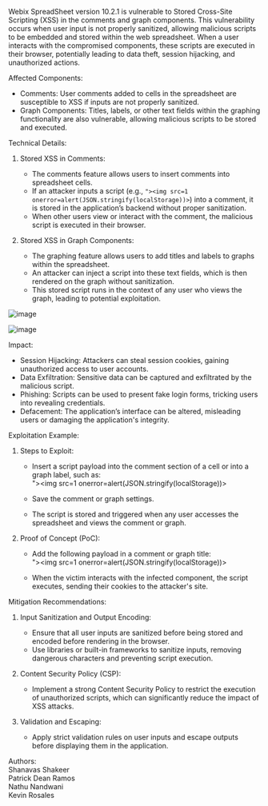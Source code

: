 Webix SpreadSheet version 10.2.1 is vulnerable to Stored Cross-Site Scripting (XSS) in the comments and graph components. This vulnerability occurs when user input is not properly sanitized, allowing malicious scripts to be embedded and stored within the web spreadsheet. When a user interacts with the compromised components, these scripts are executed in their browser, potentially leading to data theft, session hijacking, and unauthorized actions.

Affected Components:
- Comments: User comments added to cells in the spreadsheet are susceptible to XSS if inputs are not properly sanitized.
- Graph Components: Titles, labels, or other text fields within the graphing functionality are also vulnerable, allowing malicious scripts to be stored and executed.

Technical Details:

1. Stored XSS in Comments:
   - The comments feature allows users to insert comments into spreadsheet cells.
   - If an attacker inputs a script (e.g., `"><img src=1 onerror=alert(JSON.stringify(localStorage))>`) into a comment, it is stored in the application’s backend without proper sanitization.
   - When other users view or interact with the comment, the malicious script is executed in their browser.

2. Stored XSS in Graph Components:
   - The graphing feature allows users to add titles and labels to graphs within the spreadsheet.
   - An attacker can inject a script into these text fields, which is then rendered on the graph without sanitization.
   - This stored script runs in the context of any user who views the graph, leading to potential exploitation.
     
  ![image](https://github.com/user-attachments/assets/482997b8-782e-47c6-b794-0995a58d6146)

  ![image](https://github.com/user-attachments/assets/d0b4fba5-c8db-4dc4-b1b2-c54f7a9f26e2)



Impact:
- Session Hijacking: Attackers can steal session cookies, gaining unauthorized access to user accounts.
- Data Exfiltration: Sensitive data can be captured and exfiltrated by the malicious script.
- Phishing: Scripts can be used to present fake login forms, tricking users into revealing credentials.
- Defacement: The application’s interface can be altered, misleading users or damaging the application's integrity.

Exploitation Example:

1. Steps to Exploit:
   - Insert a script payload into the comment section of a cell or into a graph label, such as:  
   &quot;&gt;&lt;img src=1 onerror=alert(JSON.stringify(localStorage))&gt;

     
   - Save the comment or graph settings.
   - The script is stored and triggered when any user accesses the spreadsheet and views the comment or graph.

2. Proof of Concept (PoC):
   - Add the following payload in a comment or graph title:  
    &quot;&gt;&lt;img src=1 onerror=alert(JSON.stringify(localStorage))&gt;
     
   - When the victim interacts with the infected component, the script executes, sending their cookies to the attacker's site.

Mitigation Recommendations:

1. Input Sanitization and Output Encoding:
   - Ensure that all user inputs are sanitized before being stored and encoded before rendering in the browser.
   - Use libraries or built-in frameworks to sanitize inputs, removing dangerous characters and preventing script execution.

2. Content Security Policy (CSP):
   - Implement a strong Content Security Policy to restrict the execution of unauthorized scripts, which can significantly reduce the impact of XSS attacks.

3. Validation and Escaping:
   - Apply strict validation rules on user inputs and escape outputs before displaying them in the application.


Authors:<br>
Shanavas Shakeer <br>
Patrick Dean Ramos <br>
Nathu Nandwani <br>
Kevin Rosales <br>
